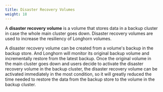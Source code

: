 ```yaml
---
title: Disaster Recovery Volumes
weight: 18
---
```


A **disaster recovery volume** is a volume that stores data in a backup cluster in case the whole main cluster goes down. Disaster recovery volumes are used to increase the resiliency of Longhorn volumes.


A disaster recovery volume can be created from a volume's backup in the backup store. And Longhorn will monitor its
original backup volume and incrementally restore from the latest backup. Once the original volume in the main cluster goes
down and users decide to activate the disaster recovery volume in the backup cluster, the disaster recovery volume can be
activated immediately in the most condition, so it will greatly reduced the time needed to restore the data from the
backup store to the volume in the backup cluster.
